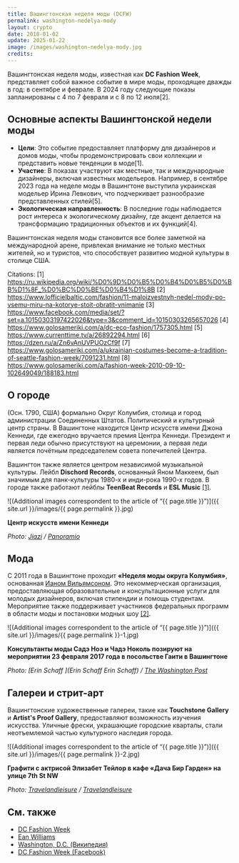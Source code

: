 ```yaml
---
title: Вашингтонская неделя моды (DCFW)
permalink: washington-nedelya-mody
layout: crypto
date: 2018-01-02
update: 2025-01-22
image: /images/washington-nedelya-mody.jpg
credits:
---
```


Вашингтонская неделя моды, известная как **DC Fashion Week**, представляет собой важное событие в мире моды, проходящее дважды в год: в сентябре и феврале. В 2024 году следующие показы запланированы с 4 по 7 февраля и с 8 по 12 июля[2].

## Основные аспекты Вашингтонской недели моды

- **Цели**: Это событие предоставляет платформу для дизайнеров и домов моды, чтобы продемонстрировать свои коллекции и представить новые тенденции в моде[1].
- **Участие**: В показах участвуют как местные, так и международные дизайнеры, включая известных модельеров. Например, в сентябре 2023 года на неделе моды в Вашингтоне выступила украинская модельер Ирина Левкович, что подчеркивает разнообразие представленных стилей[5].
- **Экологическая направленность**: В последние годы наблюдается рост интереса к экологическому дизайну, где акцент делается на трансформацию традиционных объектов и их функций[4].

Вашингтонская неделя моды становится все более заметной на международной арене, привлекая внимание не только местных жителей, но и туристов, что способствует развитию модной культуры в столице США.

Citations:
[1] https://ru.wikipedia.org/wiki/%D0%9D%D0%B5%D0%B4%D0%B5%D0%BB%D1%8F_%D0%BC%D0%BE%D0%B4%D1%8B
[2] https://www.lofficielbaltic.com/fashion/11-maloizvestnyh-nedel-mody-po-vsemu-miru-na-kotorye-stoit-obratit-vnimanie
[3] https://www.facebook.com/media/set/?set=a.10150303197422026&type=3&comment_id=10150303265657026
[4] https://www.golosameriki.com/a/dc-eco-fashion/1757305.html
[5] https://www.currenttime.tv/a/26892294.html
[6] https://dzen.ru/a/Zn6vAnUVPUOzCf9f
[7] https://www.golosameriki.com/a/ukrainian-costumes-become-a-tradition-of-seattle-fashion-week/7091231.html
[8] https://www.golosameriki.com/a/fashion-week-2010-09-10-102649049/188183.html

## О городе

(Осн. 1790, США) формально Округ Колумбия, столица и город администрации Соединенных Штатов. Политический и культурный центр страны. В Вашингтоне находится Центр искусств имени Джона Кеннеди, где ежегодно вручается премия Центра Кеннеди. Президент и первая леди обычно присутствуют на церемонии, а первая леди является почётным председателем совета попечителей Центра.

Вашингтон также является центром независимой музыкальной культуры. Лейбл **Dischord Records**, основанный Яном Маккеем, был значимым для панк-культуры 1980-х и инди-рока 1990-х годов. В городе также работают лейблы **TeenBeat Records** и **ESL Music** <span id="a1">[\[1\]](#f1)</span>.

![(Additional images correspondent to the article of “{{ page.title }}”)]({{ site.url }}/images/{{ page.permalink }}.jpg)

**Центр искусств имени Кеннеди**

*Photo: [Jiazi](jiazi) / [Panoramio ](jiazi)*

## Мода

С 2011 года в Вашингтоне проходит **«Неделя моды округа Колумбия»**, основанная [Ианом Вильямсоном](williams-ean). Это некоммерческая организация, предоставляющая образовательные и консультационные услуги для молодых дизайнеров, включая стипендии и помощь студентам. Мероприятие также поддерживает участников федеральных программ в области моды и постановки модных шоу <span id="a2">[\[2\]](#f2)</span>.

![(Additional images correspondent to the article of “{{ page.title }}”)]({{ site.url }}/images/{{ page.permalink }}-1.jpg)

**Консультанты моды Садэ Ноэ и Чадэ Ноколь позируют на мероприятии 23 февраля 2017 года в посольстве Гаити в Вашингтоне**

*Photo: [Erin Schaff ](Erin Schaff Erin Schaff) / [The Washington Post](https://www.washingtonpost.com)*

## Галереи и стрит-арт

Вашингтонские художественные галереи, такие как **Touchstone Gallery** и **Artist's Proof Gallery**, предоставляют возможность изучения искусства. Уличные фрески, украшающие городские кварталы, стали неотъемлемой частью культурного наследия города.

![(Additional images correspondent to the article of “{{ page.title }}”)]({{ site.url }}/images/{{ page.permalink }}-2.jpg)

**Графити с актрисой Элизабет Тейлор в кафе «Дача Бир Гарден» на улице 7th St NW**

*Photo: [Travelandleisure](travelandleisure) / [Travelandleisure](travelandleisure)*

## См. также

+ [DC Fashion Week](dc-fachion-week)
+ [Ean Williams](williams-ean)
+ [Washington, D.C. (Википедия)](https://en.wikipedia.org/wiki/Washington,_D.C.)
+ [DC Fashion Week (Facebook)](https://www.facebook.com/dcfashionweek/)
